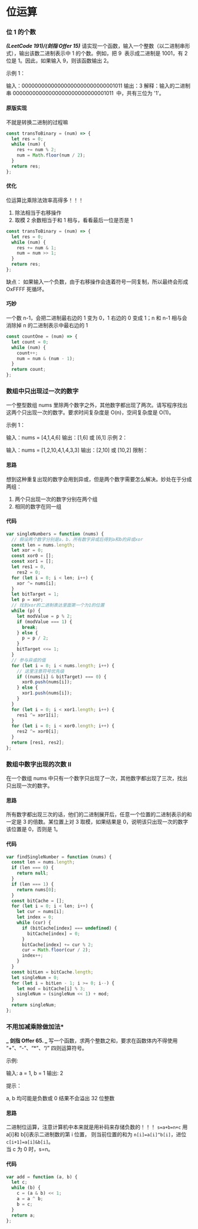 # 位运算

### 位 1 的个数

**_(LeetCode 191)/(剑指 Offer 15)_**
请实现一个函数，输入一个整数（以二进制串形式），输出该数二进制表示中 1 的个数。例如，把 9  表示成二进制是 1001，有 2 位是 1。因此，如果输入 9，则该函数输出 2。

示例 1：

输入：00000000000000000000000000001011
输出：3
解释：输入的二进制串 00000000000000000000000000001011  中，共有三位为 '1'。

#### 原版实现

不就是转换二进制的过程嘛

```js
const transToBinary = (num) => {
  let res = 0;
  while (num) {
    res += num % 2;
    num = Math.floor(num / 2);
  }
  return res;
};
```

#### 优化

位运算比乘除法效率高得多！！！

1. 除法相当于右移操作
2. 取模 2 余数相当于和 1 相与，看看最后一位是否是 1

```js
const transToBinary = (num) => {
  let res = 0;
  while (num) {
    res += num & 1;
    num = num >> 1;
  }
  return res;
};
```

缺点： 如果输入一个负数，由于右移操作会连着符号一同复制，所以最终会形成 OxFFFF 死循环。

#### 巧妙

一个数 n-1，会把二进制最右边的 1 变为 0，1 右边的 0 变成 1；n 和 n-1 相与会消除掉 n 的二进制表示中最右边的 1

```js
const countOne = (num) => {
  let count = 0;
  while (num) {
    count++;
    num = num & (num - 1);
  }
  return count;
};
```

### 数组中只出现过一次的数字

一个整型数组 nums 里除两个数字之外，其他数字都出现了两次。请写程序找出这两个只出现一次的数字。要求时间复杂度是 O(n)，空间复杂度是 O(1)。

示例 1：

输入：nums = [4,1,4,6]
输出：[1,6] 或 [6,1]
示例 2：

输入：nums = [1,2,10,4,1,4,3,3]
输出：[2,10] 或 [10,2]
限制：

#### 思路

想到这种重复出现的数字会用到异或，但是两个数字需要怎么解决。妙处在于分成两组：

1. 两个只出现一次的数字分别在两个组
2. 相同的数字在同一组

#### 代码

```js
var singleNumbers = function (nums) {
  // 假设两个数字分别是a，b，所有数字异或后得到a和b的异或xor
  const len = nums.length;
  let xor = 0;
  const xor0 = [];
  const xor1 = [];
  let res1 = 0,
    res2 = 0;
  for (let i = 0; i < len; i++) {
    xor ^= nums[i];
  }
  let bitTarget = 1;
  let p = xor;
  // 找到xor的二进制表达里面第一个为1的位置
  while (p) {
    let modValue = p % 2;
    if (modValue === 1) {
      break;
    } else {
      p = p / 2;
    }
    bitTarget <<= 1;
  }
  // 参与异或的值
  for (let i = 0; i < nums.length; i++) {
    // 这里注意符号优先级
    if ((nums[i] & bitTarget) === 0) {
      xor0.push(nums[i]);
    } else {
      xor1.push(nums[i]);
    }
  }
  for (let i = 0; i < xor1.length; i++) {
    res1 ^= xor1[i];
  }
  for (let i = 0; i < xor0.length; i++) {
    res2 ^= xor0[i];
  }
  return [res1, res2];
};
```

### 数组中数字出现的次数 II

在一个数组 nums 中只有一个数字只出现了一次，其他数字都出现了三次，找出只出现一次的数字。

#### 思路

所有数字都出现三次的话，他们的二进制展开后，任意一个位置的二进制表示的和一定是 3 的倍数。某位置上对 3 取模，如果结果是 0，说明该只出现一次的数字该位置是 0，否则是 1。

#### 代码

```js
var findSingleNumber = function (nums) {
  const len = nums.length;
  if (len === 0) {
    return null;
  }
  if (len === 1) {
    return nums[0];
  }
  const bitCache = [];
  for (let i = 0; i < len; i++) {
    let cur = nums[i];
    let index = 0;
    while (cur) {
      if (bitCache[index] === undefined) {
        bitCache[index] = 0;
      }
      bitCache[index] += cur % 2;
      cur = Math.floor(cur / 2);
      index++;
    }
  }
  const bitLen = bitCache.length;
  let singleNum = 0;
  for (let i = bitLen - 1; i >= 0; i--) {
    let mod = bitCache[i] % 3;
    singleNum = (singleNum << 1) + mod;
  }
  return singleNum;
};
```

### 不用加减乘除做加法\*

**_ 剑指 Offer 65. _**
写一个函数，求两个整数之和，要求在函数体内不得使用 “+”、“-”、“\*”、“/” 四则运算符号。

示例:

输入: a = 1, b = 1
输出: 2

提示：

a, b 均可能是负数或 0
结果不会溢出 32 位整数

#### 思路

二进制位运算，注意计算机中本来就是用补码来存储负数的！！！
`s=a+b=n+c`
用 a[i]和 b[i]表示二进制数的第 i 位置，
则当前位置的和为 `n[i]=a[i]^b[i]`，进位 `c[i+1]=a[i]&b[i]`。  
当 c 为 0 时，s=n。

#### 代码

```js
var add = function (a, b) {
  let c;
  while (b) {
    c = (a & b) << 1;
    a = a ^ b;
    b = c;
  }
  return a;
};
```
